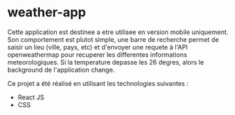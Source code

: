 # weather-app
 
Cette application est destinee a etre utilisee en version mobile uniquement. Son comportement est plutot simple, une barre de recherche permet de saisir un lieu (ville, pays, etc) et d'envoyer une requete à l'API openweathermap pour recuperer les differentes informations meteorologiques. 
Si la temperature depasse les 26 degres, alors le background de l'application change. 

Ce projet a été réalisé en utilisant les technologies suivantes :
- React JS 
- CSS 

